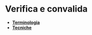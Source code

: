 # Verifica e convalida

- [**Terminologia**](./01_terminologia.md)
- [**Tecniche**](./02_tecniche.md)

